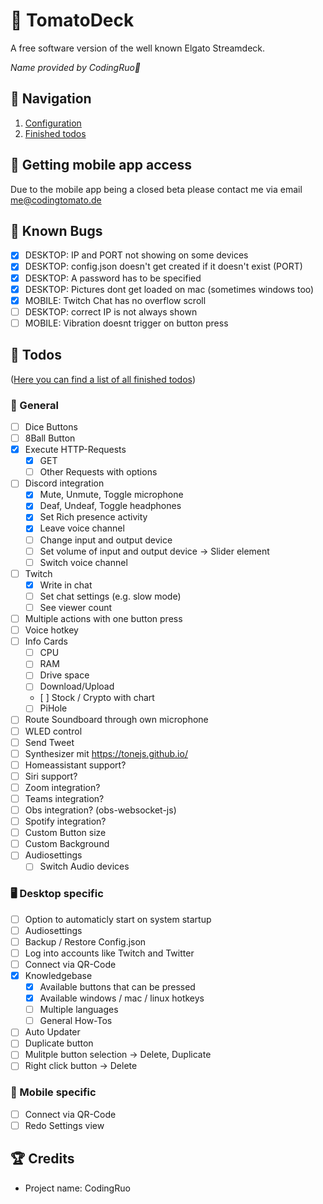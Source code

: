 # 🍅 TomatoDeck

A free software version of the well known Elgato Streamdeck.

_Name provided by CodingRuo💙_

## 🥝 Navigation

1. [Configuration](docs/configuration.md)
2. [Finished todos](docs/finished_todos.md)

## 🥥 Getting mobile app access

Due to the mobile app being a closed beta please contact me via email [me@codingtomato.de](mailto:me@codingtomato.de)

## 🐞 Known Bugs

- [x] DESKTOP: IP and PORT not showing on some devices
- [x] DESKTOP: config.json doesn't get created if it doesn't exist (PORT)
- [x] DESKTOP: A password has to be specified
- [x] DESKTOP: Pictures dont get loaded on mac (sometimes windows too)
- [x] MOBILE: Twitch Chat has no overflow scroll
- [ ] DESKTOP: correct IP is not always shown
- [ ] MOBILE: Vibration doesnt trigger on button press

## 💪 Todos

([Here you can find a list of all finished todos](docs/finished_todos.md))

### 📄 General

- [ ] Dice Buttons
- [ ] 8Ball Button
- [x] Execute HTTP-Requests
  - [x] GET
  - [ ] Other Requests with options
- [ ] Discord integration
  - [x] Mute, Unmute, Toggle microphone
  - [x] Deaf, Undeaf, Toggle headphones
  - [x] Set Rich presence activity
  - [x] Leave voice channel
  - [ ] Change input and output device
  - [ ] Set volume of input and output device -> Slider element
  - [ ] Switch voice channel
- [ ] Twitch
  - [x] Write in chat
  - [ ] Set chat settings (e.g. slow mode)
  - [ ] See viewer count
- [ ] Multiple actions with one button press
- [ ] Voice hotkey
- [ ] Info Cards
  - [ ] CPU
  - [ ] RAM
  - [ ] Drive space
  - [ ] Download/Upload
  - [ ] Stock / Crypto with chart
  - [ ] PiHole
- [ ] Route Soundboard through own microphone
- [ ] WLED control
- [ ] Send Tweet
- [ ] Synthesizer mit https://tonejs.github.io/
- [ ] Homeassistant support?
- [ ] Siri support?
- [ ] Zoom integration?
- [ ] Teams integration?
- [ ] Obs integration? (obs-websocket-js)
- [ ] Spotify integration?
- [ ] Custom Button size
- [ ] Custom Background
- [ ] Audiosettings
  - [ ] Switch Audio devices

### 🖥️ Desktop specific

- [ ] Option to automaticly start on system startup
- [ ] Audiosettings
- [ ] Backup / Restore Config.json
- [ ] Log into accounts like Twitch and Twitter
- [ ] Connect via QR-Code
- [x] Knowledgebase
  - [x] Available buttons that can be pressed
  - [x] Available windows / mac / linux hotkeys
  - [ ] Multiple languages
  - [ ] General How-Tos
- [ ] Auto Updater
- [ ] Duplicate button
- [ ] Mulitple button selection -> Delete, Duplicate
- [ ] Right click button -> Delete

### 📱 Mobile specific

- [ ] Connect via QR-Code
- [ ] Redo Settings view

## 🏆 Credits

- Project name: CodingRuo
